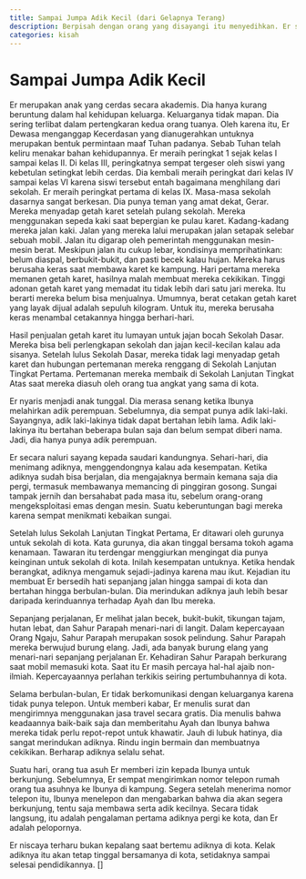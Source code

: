 ```yaml
---
title: Sampai Jumpa Adik Kecil (dari Gelapnya Terang)
description: Berpisah dengan orang yang disayangi itu menyedihkan. Er sangat menyayangi adiknya, Tan. Er harus pergi ke kota meninggalkan Tan di kampung karena dia harus sekolah.
categories: kisah
---
```

# Sampai Jumpa Adik Kecil

Er merupakan anak yang cerdas secara akademis. Dia hanya kurang beruntung dalam hal kehidupan keluarga. Keluarganya tidak mapan. Dia sering terlibat dalam pertengkaran kedua orang tuanya. Oleh karena itu, Er Dewasa menganggap Kecerdasan yang dianugerahkan untuknya merupakan bentuk permintaan maaf Tuhan padanya. Sebab Tuhan telah keliru menakar bahan kehidupannya. Er meraih peringkat 1 sejak kelas I sampai kelas II. Di kelas III, peringkatnya sempat tergeser oleh siswi yang kebetulan setingkat lebih cerdas. Dia kembali meraih peringkat dari kelas IV sampai kelas VI karena siswi tersebut entah bagaimana menghilang dari sekolah. Er meraih peringkat pertama di kelas IX. Masa-masa sekolah dasarnya sangat berkesan. Dia punya teman yang amat dekat, Gerar. Mereka menyadap getah karet setelah pulang sekolah. Mereka menggunakan sepeda kaki saat bepergian ke pulau karet. Kadang-kadang mereka jalan kaki. Jalan yang mereka lalui merupakan jalan setapak selebar sebuah mobil. Jalan itu digarap oleh pemerintah menggunakan mesin-mesin berat. Meskipun jalan itu cukup lebar, kondisinya memprihatinkan: belum diaspal, berbukit-bukit, dan pasti becek kalau hujan. Mereka harus berusaha keras saat membawa karet ke kampung. Hari pertama mereka memanen getah karet, hasilnya malah membuat mereka cekikikan. Tinggi adonan getah karet yang memadat itu tidak lebih dari satu jari mereka. Itu berarti mereka belum bisa menjualnya. Umumnya, berat cetakan getah karet yang layak dijual adalah sepuluh kilogram. Untuk itu, mereka berusaha keras menambal cetakannya hingga berhari-hari.

Hasil penjualan getah karet itu lumayan untuk jajan bocah Sekolah Dasar. Mereka bisa beli perlengkapan sekolah dan jajan kecil-kecilan kalau ada sisanya. Setelah lulus Sekolah Dasar, mereka tidak lagi menyadap getah karet dan hubungan pertemanan mereka renggang di Sekolah Lanjutan Tingkat Pertama. Pertemanan mereka membaik di Sekolah Lanjutan Tingkat Atas saat mereka diasuh oleh orang tua angkat yang sama di kota.

Er nyaris menjadi anak tunggal. Dia merasa senang ketika Ibunya melahirkan adik perempuan. Sebelumnya, dia sempat punya adik laki-laki. Sayangnya, adik laki-lakinya tidak dapat bertahan lebih lama. Adik laki-lakinya itu bertahan beberapa bulan saja dan belum sempat diberi nama. Jadi, dia hanya punya adik perempuan.

Er secara naluri sayang kepada saudari kandungnya. Sehari-hari, dia menimang adiknya, menggendongnya kalau ada kesempatan. Ketika adiknya sudah bisa berjalan, dia mengajaknya bermain kemana saja dia pergi, termasuk membawanya memancing di pinggiran gosong. Sungai tampak jernih dan bersahabat pada masa itu, sebelum orang-orang mengeksploitasi emas dengan mesin. Suatu keberuntungan bagi mereka karena sempat menikmati kebaikan sungai.

Setelah lulus Sekolah Lanjutan Tingkat Pertama, Er ditawari oleh gurunya untuk sekolah di kota. Kata gurunya, dia akan tinggal bersama tokoh agama kenamaan. Tawaran itu terdengar menggiurkan mengingat dia punya keinginan untuk sekolah di kota. Inilah kesempatan untuknya. Ketika hendak berangkat, adiknya mengamuk sejadi-jadinya karena mau ikut. Kejadian itu membuat Er bersedih hati sepanjang jalan hingga sampai di kota dan bertahan hingga berbulan-bulan. Dia merindukan adiknya jauh lebih besar daripada kerinduannya terhadap Ayah dan Ibu mereka.

Sepanjang perjalanan, Er melihat jalan becek, bukit-bukit, tikungan tajam, hutan lebat, dan Sahur Parapah menari-nari di langit. Dalam kepercayaan Orang Ngaju, Sahur Parapah merupakan sosok pelindung. Sahur Parapah mereka berwujud burung elang. Jadi, ada banyak burung elang yang menari-nari sepanjang perjalanan Er. Kehadiran Sahur Parapah berkurang saat mobil memasuki kota. Saat itu Er masih percaya hal-hal ajaib non-ilmiah. Kepercayaannya perlahan terkikis seiring pertumbuhannya di kota.

Selama berbulan-bulan, Er tidak berkomunikasi dengan keluarganya karena tidak punya telepon. Untuk memberi kabar, Er menulis surat dan mengirimnya menggunakan jasa travel secara gratis. Dia menulis bahwa keadaannya baik-baik saja dan memberitahu Ayah dan Ibunya bahwa mereka tidak perlu repot-repot untuk khawatir. Jauh di lubuk hatinya, dia sangat merindukan adiknya. Rindu ingin bermain dan membuatnya cekikikan. Berharap adiknya selalu sehat.

Suatu hari, orang tua asuh Er memberi izin kepada Ibunya untuk berkunjung. Sebelumnya, Er sempat mengirimkan nomor telepon rumah orang tua asuhnya ke Ibunya di kampung. Segera setelah menerima nomor telepon itu, Ibunya menelepon dan mengabarkan bahwa dia akan segera berkunjung, tentu saja membawa serta adik kecilnya. Secara tidak langsung, itu adalah pengalaman pertama adiknya pergi ke kota, dan Er adalah pelopornya.

Er niscaya terharu bukan kepalang saat bertemu adiknya di kota. Kelak adiknya itu akan tetap tinggal bersamanya di kota, setidaknya sampai selesai pendidikannya. []

